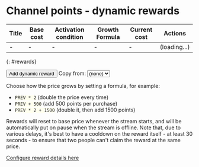 # Channel points - dynamic rewards

Title | Base cost | Activation condition | Growth Formula | Current cost | Actions
------|-----------|----------------------|----------------|--------------|--------
-     | -         | -                    | -              | -            | (loading...)
{: #rewards}

<button type=button id=add>Add dynamic reward</button> Copy from: <select id=copyfrom><option value="-1">(none)</option></select>

Choose how the price grows by setting a formula, for example:
* `PREV * 2` (double the price every time)
* `PREV + 500` (add 500 points per purchase)
* `PREV * 2 + 1500` (double it, then add 1500 points)

Rewards will reset to base price whenever the stream starts, and will be automatically
put on pause when the stream is offline. Note that, due to various delays, it's best to
have a cooldown on the reward itself - at least 30 seconds - to ensure that two people
can't claim the reward at the same price.

[Configure reward details here](https://dashboard.twitch.tv/viewer-rewards/channel-points/rewards)

<script type=module src="$$static||dynamics.js$$"></script>

<style>
input[type=number] {width: 4em;}
code {background: #ffe;}
</style>
